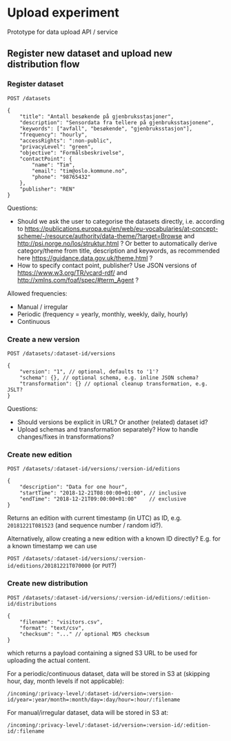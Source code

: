 # Upload experiment

Prototype for data upload API / service

## Register new dataset and upload new distribution flow

### Register dataset

```
POST /datasets

{
    "title": "Antall besøkende på gjenbruksstasjoner",
    "description": "Sensordata fra tellere på gjenbruksstasjonene",
    "keywords": ["avfall", "besøkende", "gjenbruksstasjon"],
    "frequency": "hourly",
    "accessRights": ":non-public",
    "privacyLevel": "green",
    "objective": "Formålsbeskrivelse",
    "contactPoint": {
        "name": "Tim",
        "email": "tim@oslo.kommune.no",
        "phone": "98765432"
    },
    "publisher": "REN"
}
```

Questions:
* Should we ask the user to categorise the datasets directly, i.e. according to https://publications.europa.eu/en/web/eu-vocabularies/at-concept-scheme/-/resource/authority/data-theme/?target=Browse and http://psi.norge.no/los/struktur.html ? Or better to automatically derive category/theme from title, description and keywords, as recommended here https://guidance.data.gov.uk/theme.html ?
* How to specify contact point, publisher? Use JSON versions of https://www.w3.org/TR/vcard-rdf/ and http://xmlns.com/foaf/spec/#term_Agent ?

Allowed frequencies:
* Manual / irregular
* Periodic (frequency = yearly, monthly, weekly, daily, hourly)
* Continuous

### Create a new version

```
POST /datasets/:dataset-id/versions

{
    "version": "1", // optional, defaults to '1'?
    "schema": {}, // optional schema, e.g. inline JSON schema?
    "transformation": {} // optional cleanup transformation, e.g. JSLT?
}
```

Questions:
* Should versions be explicit in URL? Or another (related) dataset id?
* Upload schemas and transformation separately? How to handle changes/fixes in transformations?

### Create new edition

```
POST /datasets/:dataset-id/versions/:version-id/editions

{
    "description": "Data for one hour",
    "startTime": "2018-12-21T08:00:00+01:00", // inclusive
    "endTime": "2018-12-21T09:00:00+01:00"    // exclusive
}
```

Returns an edition with current timestamp (in UTC) as ID, e.g. `20181221T081523` (and sequence number / random id?).

Alternatively, allow creating a new edition with a known ID directly? E.g. for a known timestamp we can use

`POST /datasets/:dataset-id/versions/:version-id/editions/20181221T070000` (or `PUT`?)

### Create new distribution

```
POST /datasets/:dataset-id/versions/:version-id/editions/:edition-id/distributions

{
    "filename": "visitors.csv",
    "format": "text/csv",
    "checksum": "..." // optional MD5 checksum
}
```

which returns a payload containing a signed S3 URL to be used for uploading the actual content.

For a periodic/continuous dataset, data will be stored in S3 at (skipping hour, day, month levels if not applicable):

`/incoming/:privacy-level/:dataset-id/version=:version-id/year=:year/month=:month/day=:day/hour=:hour/:filename`

For manual/irregular dataset, data will be stored in S3 at:

`/incoming/:privacy-level/:dataset-id/version=:version-id/:edition-id/:filename`
